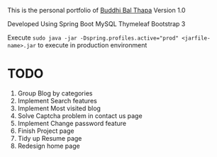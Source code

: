 This is the personal portfolio of [Buddhi Bal Thapa](http://www.budthapa.pro)
Version 1.0

Developed Using 
Spring Boot
MySQL
Thymeleaf
Bootstrap 3

Execute `sudo java -jar -Dspring.profiles.active="prod" <jarfile-name>.jar` to execute in production environment

# TODO
  1. Group Blog by categories 
  2. Implement Search features
  3. Implement Most visited blog
  4. Solve Captcha problem in contact us page
  5. Implement Change password feature
  6. Finish Project page
  7. Tidy up Resume page
  7. Redesign home page
